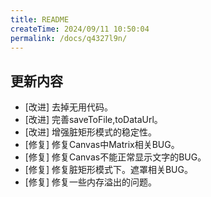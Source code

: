 ```yaml
---
title: README
createTime: 2024/09/11 10:50:04
permalink: /docs/q4327l9n/
---
```

## 更新内容

* [改进] 去掉无用代码。
* [改进] 完善saveToFile,toDataUrl。
* [改进] 增强脏矩形模式的稳定性。
* [修复] 修复Canvas中Matrix相关BUG。
* [修复] 修复Canvas不能正常显示文字的BUG。
* [修复] 修复脏矩形模式下。遮罩相关BUG。
* [修复] 修复一些内存溢出的问题。
